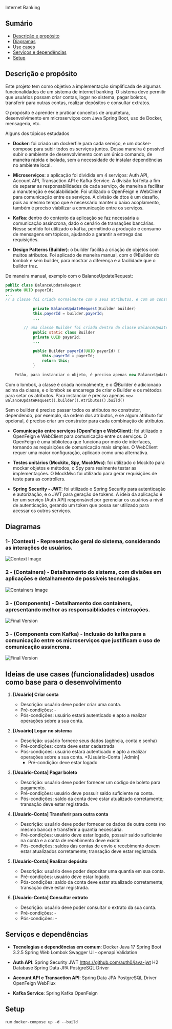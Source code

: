 Internet Banking

## Sumário

- [Descrição e propósito](#descrição-e-propósito)
- [Diagramas](#diagramas)
- [Use cases](#use-cases)
- [Serviços e dependências](#serviços-e-dependências)
- [Setup](#setup)

## Descrição e propósito

Este projeto tem como objetivo a implementação simplificada de algumas funcionalidades de um sistema de internet banking. O sistema deve permitir que usuários possam criar contas, logar no sistema, pagar boletos, transferir para outras contas, realizar depósitos e consultar extratos.

O propósito é aprender e praticar conceitos de arquitetura, desenvolvimento em microserviços com Java Spring Boot, uso de Docker, mensageria, etc.

Alguns dos tópicos estudados

- **Docker**: foi criado um dockerfile para cada serviço, e um docker-compose para subir todos os serviços juntos. Dessa maneira é possível subir o ambiente de desenvolvimento com um único comando, de maneira rápida e isolada, sem a necessidade de instalar dependências no ambiente local.

- **Microserviços**: a aplicação foi dividida em 4 serviços: Auth API, Account API, Transaction API e Kafka Service.
  A divisão foi feita a fim de separar as responsabilidades de cada serviço, de maneira a facilitar a manutenção e escalabilidade. Foi utilizado o OpenFeign e WebClient para comunicação entre os serviços.
  A divisão de dtos é um desafio, pois ao mesmo tempo que é necessário manter o baixo acoplamento, também é preciso viabilizar a comunicação entre os serviços.

- **Kafka**: dentro do contexto da aplicação se faz necessária a comunicação assíncrona, dado o cenário de transações bancárias. Nesse sentido foi utilizado o kafka, permitindo a produção e consumo de mensagens em tópicos, ajudando a garantir a entrega das requisições.

- **Design Patterns (Builder)**: o builder facilita a criação de objetos com muitos atributos. Foi aplicado de maneira manual, com o @Builder do lombok e sem builder, para mostrar a diferença e a facilidade que o builder traz.

De maneira manual, exemplo com o BalanceUpdateRequest:

```java
public class BalanceUpdateRequest
private UUID payerId;
...
// a classe foi criada normalmente com o seus atributos, e com um construtor recebendo um Builder

            private BalanceUpdateRequest(Builder builder)
            this.payerId = builder.payerId;
            ...

        // uma classe Builder foi criada dentro da classe BalanceUpdateRequest, com os mesmos atributos e métodos para setar os atributos
            public static class Builder
            private UUID payerId;
            ...

            public Builder payerId(UUID payerId) {
                this.payerId = payerId;
                return this;
            }

    Então, para instanciar o objeto, é preciso apenas new BalanceUpdateRequest.Builder().Atributos().build()
```

Com o lombok, a classe é criada normalmente, e o @Builder é adicionado acima da classe, e o lombok se encarrega de criar o Builder e os métodos para setar os atributos.
Para instanciar é preciso apenas `new BalanceUpdateRequest().builder().Atributos().build()`

Sem o builder é preciso passar todos os atributos no construtor, dependendo, por exemplo, da ordem dos atributos, e se algum atributo for opcional, é preciso criar um construtor para cada combinação de atributos.

- **Comunicação entre serviços (OpenFeign e WebClient)**: foi utilizado o OpenFeign e WebClient para comunicação entre os serviços. O OpenFeign é uma biblioteca que funciona por meio de interfaces, tornando as requisições de comunicação mais simples. O WebClient requer uma maior configuração, aplicado como uma alternativa.

- **Testes unitários (Mockito, Spy, MockMvc)**: foi utilizado o Mockito para mockar objetos e métodos, o Spy para realmente testar
  as implementações. O MockMvc foi utilizado para gerar requisições de teste para as controllers.

- **Spring Security - JWT**: foi utilizado o Spring Security para autenticação e autorização, e o JWT para geração de tokens.
  A ideia da aplicação é ter um serviço (Auth API) responsável por gerenciar os usuários a nível de autenticação, gerando
  um token que possa ser utilizado para acessar os outros serviços.

## Diagramas

### 1- (Context) - Representação geral do sistema, considerando as interações de usuários.

![Context Image](c4-context.png)

### 2 - (Containers) - Detalhamento do sistema, com divisões em aplicações e detalhamento de possíveis tecnologias.

![Containers Image](c4-container.png)

### 3 - (Components) - Detalhamento dos containers, apresentando melhor as responsaiblidades e interações.

![Final Version](c4-component.png)

### 3 - (Components com Kafka) - Inclusão do kafka para a comunicação entre os microserviços que justificam o uso de comunicação assíncrona.

![Final Version](c4-component-kafka.png)

## Ideias de use cases (funcionalidades) usados como base para o desenvolvimento

1. **[Usuário] Criar conta**

   - Descrição: usuário deve poder criar uma conta.
   - Pré-condições: -
   - Pós-condições: usuário estará autenticado e apto a realizar operações sobre a sua conta.

2. **[Usuário] Logar no sistema**

   - Descrição: usuário fornece seus dados (agência, conta e senha)
   - Pré-condições: conta deve estar cadastrada
   - Pós-condições: usuário estará autenticado e apto a realizar operações sobre a sua conta. \*[Usuário-Conta | Admin]
     - Pré-condição: deve estar logado

3. **[Usuário-Conta] Pagar boleto**

   - Descrição: usuário deve poder fornecer um código de boleto para pagamento.
   - Pré-condições: usuário deve possuir saldo suficiente na conta.
   - Pós-condições: saldo da conta deve estar atualizado corretamente; transação deve estar registrada.

4. **[Usuário-Conta] Transferir para outra conta**

   - Descrição: usuário deve poder fornecer os dados de outra conta (no mesmo banco) e transferir a quantia necessária.
   - Pré-condições: usuário deve estar logado, possuir saldo suficiente na conta e a conta de recebimento deve existir.
   - Pós-condições: saldos das contas de envio e recebimento devem estar atualizados corretamente; transação deve estar registrada.

5. **[Usuário-Conta] Realizar depósito**

   - Descrição: usuário deve poder depositar uma quantia em sua conta.
   - Pré-condições: usuário deve estar logado.
   - Pós-condições: saldo da conta deve estar atualizado corretamente; transação deve estar registrada.

6. **[Usuário-Conta] Consultar extrato**

   - Descrição: usuário deve poder consultar o extrato da sua conta.
   - Pré-condições: -
   - Pós-condições: -

## Serviços e dependências

- **Tecnologias e dependências em comum**:
  Docker
  Java 17
  Spring Boot 3.2.5
  Spring Web
  Lombok
  Swagger UI - openapi
  Validation

- **Auth API**:
  Spring Security
  JWT https://github.com/auth0/java-jwt
  H2 Database
  Spring Data JPA
  PostgreSQL Driver

- **Account API e Transaction API**:
  Spring Data JPA
  PostgreSQL Driver
  OpenFeign
  WebFlux

- **Kafka Service**:
  Spring Kafka
  OpenFeign

## Setup

run `docker-compose up -d --build`
